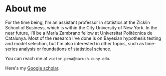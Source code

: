 # About me

For the time being, I'm an assistant professor in statistics at the Zicklin School of Business, which is within the City University of New York. In the near future, I'll be a María Zambrano fellow at Universitat Politècnica de Catalunya. Most of the research I've done is on Bayesian hypothesis testing and model selection, but I'm also interested in other topics, such as time-series analysis or foundations of statistical science.

You can reach me at ``victor.pena@baruch.cuny.edu``.

Here's my [Google scholar](https://scholar.google.com/citations?user=VmWTUIoAAAAJ&hl=en).
